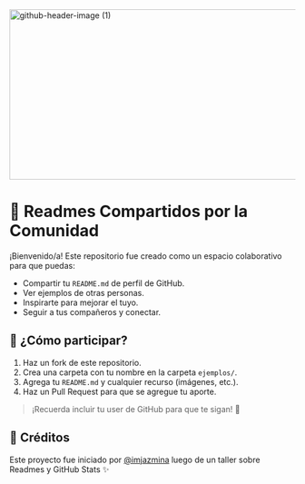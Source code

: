 
<img width="930" height="300" alt="github-header-image (1)" src="https://github.com/user-attachments/assets/072ce70f-d6db-47c1-b5df-4f7970f8b720" />

# 📘 Readmes Compartidos por la Comunidad

¡Bienvenido/a! Este repositorio fue creado como un espacio colaborativo para que puedas:

- Compartir tu `README.md` de perfil de GitHub.
- Ver ejemplos de otras personas.
- Inspirarte para mejorar el tuyo.
- Seguir a tus compañeros y conectar.

## 🚀 ¿Cómo participar?

1. Haz un fork de este repositorio.
2. Crea una carpeta con tu nombre en la carpeta `ejemplos/`.
3. Agrega tu `README.md` y cualquier recurso (imágenes, etc.).
4. Haz un Pull Request para que se agregue tu aporte.

> ¡Recuerda incluir tu user de GitHub para que te sigan! 💬

## 🌟 Créditos
Este proyecto fue iniciado por [@imjazmina](https://github.com/imjazmina) luego de un taller sobre Readmes y GitHub Stats ✨
